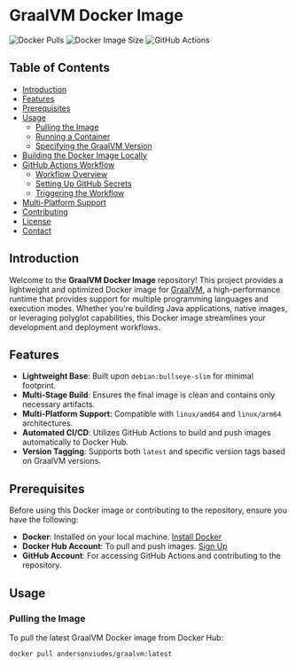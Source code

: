 # GraalVM Docker Image

![Docker Pulls](https://img.shields.io/docker/pulls/andersonviudes/graalvm)
![Docker Image Size](https://img.shields.io/docker/image-size/andersonviudes/graalvm/latest)
![GitHub Actions](https://github.com/andersonviudes/graalvm-docker/workflows/Build%20and%20Push%20Docker%20Image/badge.svg)

## Table of Contents

- [Introduction](#introduction)
- [Features](#features)
- [Prerequisites](#prerequisites)
- [Usage](#usage)
  - [Pulling the Image](#pulling-the-image)
  - [Running a Container](#running-a-container)
  - [Specifying the GraalVM Version](#specifying-the-graalvm-version)
- [Building the Docker Image Locally](#building-the-docker-image-locally)
- [GitHub Actions Workflow](#github-actions-workflow)
  - [Workflow Overview](#workflow-overview)
  - [Setting Up GitHub Secrets](#setting-up-github-secrets)
  - [Triggering the Workflow](#triggering-the-workflow)
- [Multi-Platform Support](#multi-platform-support)
- [Contributing](#contributing)
- [License](#license)
- [Contact](#contact)

## Introduction

Welcome to the **GraalVM Docker Image** repository! This project provides a lightweight and optimized Docker image for [GraalVM](https://www.graalvm.org/), a high-performance runtime that provides support for multiple programming languages and execution modes. Whether you're building Java applications, native images, or leveraging polyglot capabilities, this Docker image streamlines your development and deployment workflows.

## Features

- **Lightweight Base**: Built upon `debian:bullseye-slim` for minimal footprint.
- **Multi-Stage Build**: Ensures the final image is clean and contains only necessary artifacts.
- **Multi-Platform Support**: Compatible with `linux/amd64` and `linux/arm64` architectures.
- **Automated CI/CD**: Utilizes GitHub Actions to build and push images automatically to Docker Hub.
- **Version Tagging**: Supports both `latest` and specific version tags based on GraalVM versions.

## Prerequisites

Before using this Docker image or contributing to the repository, ensure you have the following:

- **Docker**: Installed on your local machine. [Install Docker](https://docs.docker.com/get-docker/)
- **Docker Hub Account**: To pull and push images. [Sign Up](https://hub.docker.com/signup)
- **GitHub Account**: For accessing GitHub Actions and contributing to the repository.

## Usage

### Pulling the Image

To pull the latest GraalVM Docker image from Docker Hub:

```bash
docker pull andersonviudes/graalvm:latest
